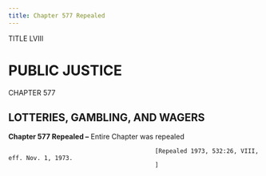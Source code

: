 ```yaml
---
title: Chapter 577 Repealed
---
```


TITLE LVIII
                                             
PUBLIC JUSTICE
==============

CHAPTER 577
                                             
LOTTERIES, GAMBLING, AND WAGERS
-------------------------------

**Chapter 577 Repealed –** Entire Chapter was repealed


                                             [Repealed 1973, 532:26, VIII, eff. Nov. 1, 1973.
                                             ]
